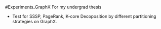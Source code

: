 #Experiments_GraphX
For my undergrad thesis

- Test for SSSP, PageRank, K-core Decoposition by different partitioning strategies on GraphX.

